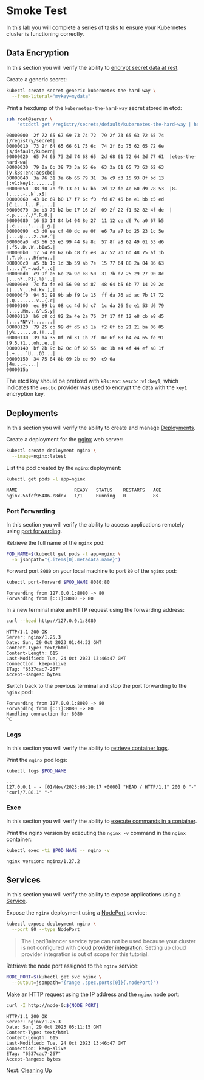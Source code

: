 # Smoke Test

In this lab you will complete a series of tasks to ensure your Kubernetes cluster is functioning correctly.

## Data Encryption

In this section you will verify the ability to [encrypt secret data at rest](https://kubernetes.io/docs/tasks/administer-cluster/encrypt-data/#verifying-that-data-is-encrypted).

Create a generic secret:

```bash
kubectl create secret generic kubernetes-the-hard-way \
  --from-literal="mykey=mydata"
```

Print a hexdump of the `kubernetes-the-hard-way` secret stored in etcd:

```bash
ssh root@server \
    'etcdctl get /registry/secrets/default/kubernetes-the-hard-way | hexdump -C'
```

```text
00000000  2f 72 65 67 69 73 74 72  79 2f 73 65 63 72 65 74  |/registry/secret|
00000010  73 2f 64 65 66 61 75 6c  74 2f 6b 75 62 65 72 6e  |s/default/kubern|
00000020  65 74 65 73 2d 74 68 65  2d 68 61 72 64 2d 77 61  |etes-the-hard-wa|
00000030  79 0a 6b 38 73 3a 65 6e  63 3a 61 65 73 63 62 63  |y.k8s:enc:aescbc|
00000040  3a 76 31 3a 6b 65 79 31  3a c9 d3 15 93 8f bd 13  |:v1:key1:.......|
00000050  38 d0 7b fb 13 e1 b7 bb  2d 12 fe 4e 60 d9 78 53  |8.{.....-..N`.xS|
00000060  43 1c 69 b0 17 f7 6c f0  fd 87 46 be e1 bb c5 ed  |C.i...l...F.....|
00000070  3c b3 70 b2 be 17 16 2f  09 2f 22 f1 52 82 4f de  |<.p...././".R.O.|
00000080  16 63 14 84 b4 04 8e 27  11 12 ce d6 7c a0 67 b5  |.c.....'....|.g.|
00000090  c3 d0 ee cf 40 dc ee 0f  e6 7a a7 bd 25 23 1c 5e  |....@....z..%#.^|
000000a0  d3 66 35 e3 99 44 8a 8c  57 8f a8 62 49 61 53 d6  |.f5..D..W..bIaS.|
000000b0  17 54 e1 62 6b c8 f2 e8  a7 52 7b 6d 48 75 af 1b  |.T.bk....R{mHu..|
000000c0  a5 3b 1b 1d 3b 59 ab 7e  15 77 64 88 2a 04 86 63  |.;..;Y.~.wd.*..c|
000000d0  c9 9f a6 6e 2a 9c e8 50  31 7b d7 25 29 27 90 8c  |...n*..P1{.%)'..|
000000e0  7c fa fe e3 56 90 ad 87  48 64 b5 6b 77 14 29 2c  ||...V...Hd.kw.),|
000000f0  94 51 98 9b ab f9 1e 15  ff da 76 ad ac 7b 17 72  |.Q........v..{.r|
00000100  ec 89 bb 08 cc 4d 6d c7  1c da 26 5e e1 53 d6 79  |.....Mm...&^.S.y|
00000110  b6 c8 cd 82 2a 4e 2a 76  3f 17 ff 12 e8 cb e8 d5  |....*N*v?.......|
00000120  79 25 cb 99 df d5 e3 1a  f2 6f bb 21 21 ba 06 05  |y%.......o.!!...|
00000130  39 ba 35 0f 7d 31 1b 7f  0c 6f 68 b4 e4 65 fe 91  |9.5.}1...oh..e..|
00000140  bf 2b 9c b2 0c 8f 60 55  8c 1b a4 4f 44 ef a8 1f  |.+....`U...OD...|
00000150  34 75 84 8b 09 2b ce 99  c9 0a                    |4u...+....|
0000015a
```

The etcd key should be prefixed with `k8s:enc:aescbc:v1:key1`, which indicates the `aescbc` provider was used to encrypt the data with the `key1` encryption key.

## Deployments

In this section you will verify the ability to create and manage [Deployments](https://kubernetes.io/docs/concepts/workloads/controllers/deployment/).

Create a deployment for the [nginx](https://nginx.org/en/) web server:

```bash
kubectl create deployment nginx \
  --image=nginx:latest
```

List the pod created by the `nginx` deployment:

```bash
kubectl get pods -l app=nginx
```

```bash
NAME                     READY   STATUS    RESTARTS   AGE
nginx-56fcf95486-c8dnx   1/1     Running   0          8s
```

### Port Forwarding

In this section you will verify the ability to access applications remotely using [port forwarding](https://kubernetes.io/docs/tasks/access-application-cluster/port-forward-access-application-cluster/).

Retrieve the full name of the `nginx` pod:

```bash
POD_NAME=$(kubectl get pods -l app=nginx \
  -o jsonpath="{.items[0].metadata.name}")
```

Forward port `8080` on your local machine to port `80` of the `nginx` pod:

```bash
kubectl port-forward $POD_NAME 8080:80
```

```text
Forwarding from 127.0.0.1:8080 -> 80
Forwarding from [::1]:8080 -> 80
```

In a new terminal make an HTTP request using the forwarding address:

```bash
curl --head http://127.0.0.1:8080
```

```text
HTTP/1.1 200 OK
Server: nginx/1.25.3
Date: Sun, 29 Oct 2023 01:44:32 GMT
Content-Type: text/html
Content-Length: 615
Last-Modified: Tue, 24 Oct 2023 13:46:47 GMT
Connection: keep-alive
ETag: "6537cac7-267"
Accept-Ranges: bytes

```

Switch back to the previous terminal and stop the port forwarding to the `nginx` pod:

```text
Forwarding from 127.0.0.1:8080 -> 80
Forwarding from [::1]:8080 -> 80
Handling connection for 8080
^C
```

### Logs

In this section you will verify the ability to [retrieve container logs](https://kubernetes.io/docs/concepts/cluster-administration/logging/).

Print the `nginx` pod logs:

```bash
kubectl logs $POD_NAME
```

```text
...
127.0.0.1 - - [01/Nov/2023:06:10:17 +0000] "HEAD / HTTP/1.1" 200 0 "-" "curl/7.88.1" "-"
```

### Exec

In this section you will verify the ability to [execute commands in a container](https://kubernetes.io/docs/tasks/debug-application-cluster/get-shell-running-container/#running-individual-commands-in-a-container).

Print the nginx version by executing the `nginx -v` command in the `nginx` container:

```bash
kubectl exec -ti $POD_NAME -- nginx -v
```

```text
nginx version: nginx/1.27.2
```

## Services

In this section you will verify the ability to expose applications using a [Service](https://kubernetes.io/docs/concepts/services-networking/service/).

Expose the `nginx` deployment using a [NodePort](https://kubernetes.io/docs/concepts/services-networking/service/#type-nodeport) service:

```bash
kubectl expose deployment nginx \
  --port 80 --type NodePort
```

> The LoadBalancer service type can not be used because your cluster is not configured with [cloud provider integration](https://kubernetes.io/docs/getting-started-guides/scratch/#cloud-provider). Setting up cloud provider integration is out of scope for this tutorial.

Retrieve the node port assigned to the `nginx` service:

```bash
NODE_PORT=$(kubectl get svc nginx \
  --output=jsonpath='{range .spec.ports[0]}{.nodePort}')
```

Make an HTTP request using the IP address and the `nginx` node port:

```bash
curl -I http://node-0:${NODE_PORT}
```

```text
HTTP/1.1 200 OK
Server: nginx/1.25.3
Date: Sun, 29 Oct 2023 05:11:15 GMT
Content-Type: text/html
Content-Length: 615
Last-Modified: Tue, 24 Oct 2023 13:46:47 GMT
Connection: keep-alive
ETag: "6537cac7-267"
Accept-Ranges: bytes
```

Next: [Cleaning Up](13-cleanup.md)
